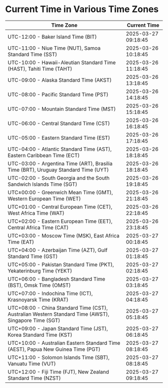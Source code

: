 # Current Time in Various Time Zones

| Time Zone | Current Time |
|-----------|--------------|
| UTC-12:00 - Baker Island Time (BIT) | 2025-03-27 09:18:45 |
| UTC-11:00 - Niue Time (NUT), Samoa Standard Time (SST) | 2025-03-26 10:18:45 |
| UTC-10:00 - Hawaii-Aleutian Standard Time (HAST), Tahiti Time (TAHT) | 2025-03-26 11:18:45 |
| UTC-09:00 - Alaska Standard Time (AKST) | 2025-03-26 13:18:45 |
| UTC-08:00 - Pacific Standard Time (PST) | 2025-03-26 14:18:45 |
| UTC-07:00 - Mountain Standard Time (MST) | 2025-03-26 15:18:45 |
| UTC-06:00 - Central Standard Time (CST) | 2025-03-26 16:18:45 |
| UTC-05:00 - Eastern Standard Time (EST) | 2025-03-26 17:18:45 |
| UTC-04:00 - Atlantic Standard Time (AST), Eastern Caribbean Time (ECT) | 2025-03-26 18:18:45 |
| UTC-03:00 - Argentina Time (ART), Brasília Time (BRT), Uruguay Standard Time (UYT) | 2025-03-26 18:18:45 |
| UTC-02:00 - South Georgia and the South Sandwich Islands Time (SGT) | 2025-03-26 19:18:45 |
| UTC±00:00 - Greenwich Mean Time (GMT), Western European Time (WET) | 2025-03-26 21:18:45 |
| UTC+01:00 - Central European Time (CET), West Africa Time (WAT) | 2025-03-26 22:18:45 |
| UTC+02:00 - Eastern European Time (EET), Central Africa Time (CAT) | 2025-03-26 23:18:45 |
| UTC+03:00 - Moscow Time (MSK), East Africa Time (EAT) | 2025-03-27 00:18:45 |
| UTC+04:00 - Azerbaijan Time (AZT), Gulf Standard Time (GST) | 2025-03-27 01:18:45 |
| UTC+05:00 - Pakistan Standard Time (PKT), Yekaterinburg Time (YEKT) | 2025-03-27 02:18:45 |
| UTC+06:00 - Bangladesh Standard Time (BST), Omsk Time (OMST) | 2025-03-27 03:18:45 |
| UTC+07:00 - Indochina Time (ICT), Krasnoyarsk Time (KRAT) | 2025-03-27 04:18:45 |
| UTC+08:00 - China Standard Time (CST), Australian Western Standard Time (AWST), Singapore Time (SGT) | 2025-03-27 05:18:45 |
| UTC+09:00 - Japan Standard Time (JST), Korea Standard Time (KST) | 2025-03-27 06:18:45 |
| UTC+10:00 - Australian Eastern Standard Time (AEST), Papua New Guinea Time (PGT) | 2025-03-27 08:18:45 |
| UTC+11:00 - Solomon Islands Time (SBT), Vanuatu Time (VUT) | 2025-03-27 08:18:45 |
| UTC+12:00 - Fiji Time (FJT), New Zealand Standard Time (NZST) | 2025-03-27 09:18:45 |
